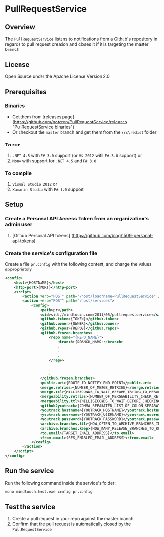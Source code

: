 PullRequestService
==================

## Overview

The `PullRequestService` listens to notifications from a Github's repository in regards to pull request
creation and closes it if it is targeting the master branch.

## License
Open Source under the Apache License Version 2.0

## Prerequisites
### Binaries
* Get them from [releases page] (https://github.com/nataren/PullRequestService/releases "PullRequestService binaries") 
* Or checkout the `master` branch and get them from the `src\redist` folder

### To run
1. `.NET 4.5` with `F# 3.0` support (or `VS 2012` with `F# 3.0` support)  or
2. `Mono` with support for `.NET 4.5` and `F# 3.0`

### To compile
1. `Visual Studio 2012` or
2. `Xamarin Studio` with `F# 3.0` support

## Setup

### Create a Personal API Access Token from an organization's admin user
1. [Github Personal API tokens] (https://github.com/blog/1509-personal-api-tokens)

### Create the service's configuration file
Create a file `pr.config` with the following content, and change the values appropriately

```XML
<config>
	<host>{HOSTNAME}</host>
	<http-port>{PORT}</http-port>
	<script>
		<action verb="POST" path="/host/load?name=PullRequestService" />
		<action verb="POST" path="/host/services">
			<config>
				<path>pr</path>
				<sid>sid://mindtouch.com/2013/05/pullrequestservice</sid>
				<github.token>{TOKEN}</github.token>
				<github.owner>{OWNER}</github.owner>
				<github.repos>{REPOS}</github.repos>
                <github.frozen.branches>
                    <repo name="{REPO_NAME}">
                        <branch>{BRANCH_NAME}</branch>
                        .
                        .
                        .
                    </repo>
                    .
                    .
                    .
                </github.frozen.branches>
				<public.uri>{ROUTE_TO_NOTIFY_END_POINT</public.uri>
				<merge.retries>{NUMBER_OF_MERGE_RETRIES}</merge.retries>
                <merge.ttl>{MILLISECONDS_TO_WAIT_BEFORE_TRYING_TO_MERGE_PULL_REQUEST_AGAIN}</merge.ttl>
                <mergeability.retries>{NUMBER_OF_MERGEABILITY_CHECK_RETRIES}</mergeability.retries>
                <mergeability.ttl>{MILLISECONDS_TO_WAIT_BEFORE_CHECKING_MERGEABILITY}</mergeability.ttl>
                <github2youtrack>{COMMA_SEPARATED_LIST_OF_COLON_SEPARATED_GITHUB_2_YOUTRACK_USERNAMES_MAPPING}</github2youtrack>
                <youtrack.hostname>{YOUTRACK_HOSTNAME}</youtrack.hostname>
                <youtrack.username>{YOUTRACK_USERNAME}</youtrack.username>
                <youtrack.password>{YOUTRACK_PASSWORD}</youtrack.password>
                <archive.branches.ttl>{HOW_OFTEN_TO_ARCHIVE_BRANCHES_IN_MILLISECONDS}</archive.branches.ttl>
                <archive.branches.keep>{HOW_MANY_RELEASE_BRANCHES_TO_KEEP_AROUND}</archive.branches.keep>
				<to.email>{TARGET_EMAIL_ADDRESS}</to.email>
				<from.email>{SES_ENABLED_EMAIL_ADDRESS}</from.email>
			</config>
		</action>
	</script>
</config>
```

## Run the service
Run the following command inside the service's folder:
```SH
mono mindtouch.host.exe config pr.config
```

## Test the service
1. Create a pull request in your repo against the master branch
2. Confirm that the pull request is automatically closed by the `PullRequestService`

